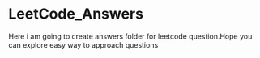 # LeetCode_Answers
Here i am going to create answers folder for leetcode question.Hope you can explore easy way to approach questions
